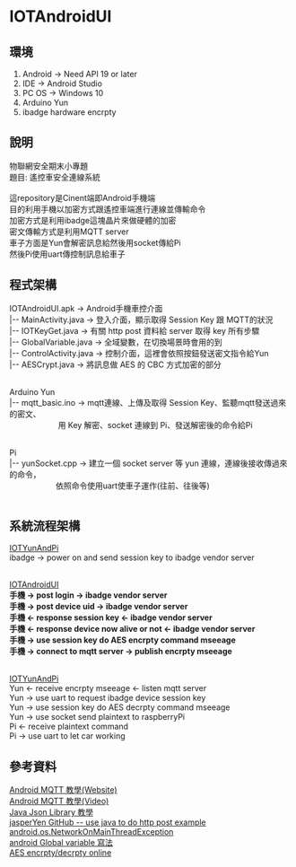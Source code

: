 
# IOTAndroidUI

## 環境

1. Android -> Need API 19 or later
2. IDE -> Android Studio
3. PC OS -> Windows 10
4. Arduino Yun
5. ibadge hardware encrpty

## 說明
物聯網安全期末小專題<br>
題目: 遙控車安全連線系統<br><br>
這repository是Cinent端即Android手機端<br>
目的利用手機以加密方式跟遙控車端進行連線並傳輸命令<br>
加密方式是利用ibadge這塊晶片來做硬體的加密<br>
密文傳輸方式是利用MQTT server<br>
車子方面是Yun會解密訊息給然後用socket傳給Pi<br>
然後Pi使用uart傳控制訊息給車子<br>

## 程式架構
IOTAndroidUI.apk -> Android手機車控介面<br>
 |-- MainActivity.java -> 登入介面，顯示取得 Session Key 跟 MQTT的狀況<br>
 |-- IOTKeyGet.java -> 有關 http post 資料給 server 取得 key 所有步驟<br>
 |-- GlobalVariable.java -> 全域變數，在切換場景時會用的到<br>
 |-- ControlActivity.java -> 控制介面，這裡會依照按鈕發送密文指令給Yun<br>
 |-- AESCrypt.java -> 將訊息做 AES 的 CBC 方式加密的部分<br><br>
 
 Arduino Yun<br>
 |-- mqtt_basic.ino -> mqtt連線、上傳及取得 Session Key、監聽mqtt發送過來的密文、<br>
                       用 Key 解密、socket 連線到 Pi、發送解密後的命令給Pi<br><br>
 
 Pi<br>
 |-- yunSocket.cpp -> 建立一個 socket server 等 yun 連線，連線後接收傳過來的命令，<br>
                      依照命令使用uart使車子運作(往前、往後等)<br><br>
 
 
## 系統流程架構
[IOTYunAndPi](https://github.com/paul90539/IOTYunAndPi)<br>
ibadge -> power on and send session key to ibadge vendor server<br><br>

[IOTAndroidUI](https://github.com/paul90539/IOTAndroidUI)<br>
**手機 -> post login -> ibadge vendor server<br>
手機 -> post device uid -> ibadge vendor server<br>
手機 <- response session key <- ibadge vendor server<br>
手機 <- response device now alive or not <- ibadge vendor server<br>
手機 -> use session key do AES encrpty command mseeage<br>
手機 -> connect to mqtt server -> publish encrpty mseeage**<br><br>

[IOTYunAndPi](https://github.com/paul90539/IOTYunAndPi)<br>
Yun <- receive encrpty mseeage <- listen mqtt server<br>
Yun -> use uart to request ibadge device session key<br>
Yun -> use session key do AES decrpty command mseeage<br>
Yun -> use socket send plaintext to raspberryPi<br>
Pi  <- receive plaintext command<br>
Pi  -> use uart to let car working<br>

## 參考資料

[Android MQTT 教學(Website)](https://www.hivemq.com/blog/mqtt-client-library-enyclopedia-paho-android-service)<br>
[Android MQTT 教學(Video)](https://www.youtube.com/watch?v=BAkGm02WBc0)<br>
[Java Json Library 教學](https://dotblogs.com.tw/michaelchen/2015/01/12/java_decode_json)<br>
[jasperYen GitHub -- use java to do http post example](https://github.com/jasperyen)<br>
[android.os.NetworkOnMainThreadException](http://kuosun.blogspot.tw/2013/12/androidosnetworkonmainthreadexception.html)<br>
[android Global variable 寫法](https://bella-study.blogspot.tw/2017/03/android-global-variable.html)<br>
[AES encrpty/decrpty online](http://aes.online-domain-tools.com/)
